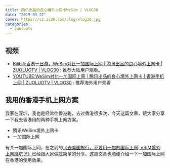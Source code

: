 ```yaml
---
title: 腾讯出品的良心境外上网卡WeSim | VLOG30
date: "2019-03-27"
cover: https://c2.is26.com/vlog/vlog30.jpg
categories:
  - zuoluotv
---
```


## 视频

- [Bilibili:香港一日游，WeSim对比一加国际上网 | 腾讯出品的良心境外上网卡 | ZUOLUOTV | VLOG30](https://www.bilibili.com/video/av41069930) : 推荐大陆用户观看。
- [YOUTUBE:WeSim对比一加国际上网 | 腾讯出品的良心境外上网卡 | 香港手机上网 | ZUOLUOTV | VLOG30](https://www.youtube.com/watch?v=Z9npDOKJD9w&t=3s) : 推荐海外用户观看

## 我用的香港手机上网方案

我家在深圳，我也是经常往香港跑，去过香港很多次，今天这篇文章，跟大家分享一下我去香港用的两种手机上网方案。

- 腾讯WeSim境外上网卡
- 一加国际上网

有关一加国际上网，在之前的[《去美国旅行，不要用一加的国际上网| eSIM境外上网跳坑记》](https://luolei.org/oneplus-esim-usa-travel/)已经跟大家做过简单的分享。这篇文章也顺便介绍一下一加国际上网在香港的使用效果。
